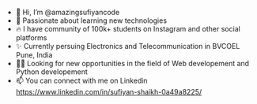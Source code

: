 - 👋 Hi, I’m @amazingsufiyancode
- 👀 Passionate about learning new technologies
- 🔥 I have community of 100k+ students on Instagram and other social platforms
- ✨ Currently persuing Electronics and Telecommunication in BVCOEL Pune, India
- 👨‍💼 Looking for new opportunities in the field of Web developement and Python developement
- 📫 You can connect with me on Linkedin https://www.linkedin.com/in/sufiyan-shaikh-0a49a8225/

<!---
amazingsufiyancode/amazingsufiyancode is a ✨ special ✨ repository because its `README.md` (this file) appears on your GitHub profile.
You can click the Preview link to take a look at your changes.
--->
